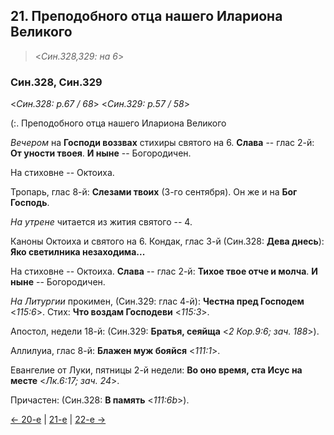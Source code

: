 
## 21. Преподобного отца нашего Илариона Великого 

> <*Син.328,329: на 6*>

### Син.328, Син.329

<*Син.328: p.67 / 68*>
<*Син.329: p.57 / 58*>

(:. Преподобного отца нашего Илариона Великого

*Вечером* на **Господи воззвах** стихиры святого на 6. 
**Слава** -- глас 2-й: **От уности твоея**. 
**И ныне** -- Богородичен. 

На стиховне -- Октоиха.

Тропарь, глас 8-й: **Слезами твоих** (3-го сентября). 
Он же и на **Бог Господь**. 

*На утрене* читается из жития святого -- 4. 

Каноны Октоиха и святого на 6. 
Кондак, глас 3-й (Син.328: **Дева днесь**): **Яко светилника незаходима...**

На стиховне -- Октоиха. 
**Слава** -- глас 2-й: **Тихое твое отче и молча**. 
**И ныне** -- Богородичен. 

*На Литургии* прокимен, (Син.329: глас 4-й): **Честна пред Господем** <*115:6*>.
Стих: **Что воздам Господеви** <*115:3*>.

Апостол, недели 18-й: (Син.329: **Братья, сеяйща** <*2 Кор.9:6; зач. 188*>). 

Аллилуиа, глас 8-й: **Блажен муж бояйся** <*111:1*>. 

Евангелие от Луки, пятницы 2-й недели: **Во оно время, ста Исус на месте** <*Лк.6:17; зач. 24*>. 

Причастен: (Син.328: **В память** <*111:6b*>).

[← 20-е](10_20_SAB.ru.md) | [21-е](README.md#21-й) | [22-е →](10_22_SAB.ru.md)
